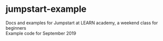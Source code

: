 # jumpstart-example
Docs and examples for Jumpstart at LEARN academy, a weekend class for beginners <br />
Example code for September 2019
